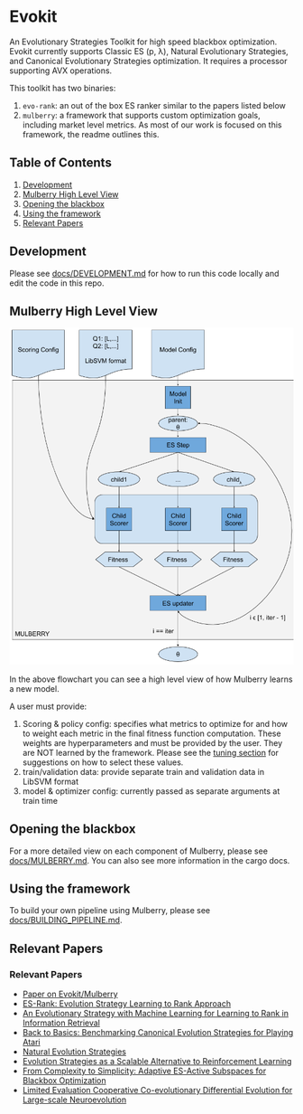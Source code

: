 # Evokit

An Evolutionary Strategies Toolkit for high speed blackbox optimization.  Evokit currently supports Classic ES (p, λ), Natural Evolutionary Strategies, and Canonical Evolutionary Strategies optimization.  It requires a processor supporting AVX operations.

This toolkit has two binaries:
1) `evo-rank`: an out of the box ES ranker similar to the papers listed below
2) `mulberry`: a framework that supports custom optimization goals, including market level metrics. As most of our work is focused on this framework, the readme outlines this.

## Table of Contents
1. [Development](#development)
2. [Mulberry High Level View](#mulberry-high-level-view)
3. [Opening the blackbox](#opening-the-blackbox)
4. [Using the framework](#using-the-framework)
5. [Relevant Papers](#relevant-papers)

## Development
Please see [docs/DEVELOPMENT.md](docs/DEVELOPMENT.md) for how to run this code locally and edit the code in this repo.

## Mulberry High Level View
![](img/high_level.png)

In the above flowchart you can see a high level view of how Mulberry learns a new model.

A user must provide:
1) Scoring & policy config: specifies what metrics to optimize for and how to weight each metric in the final fitness function computation. These weights are hyperparameters and must be provided by the user. They are NOT learned by the framework. Please see the [tuning section](docs/TUNING.md) for suggestions on how to select these values.
2) train/validation data: provide separate train and validation data in LibSVM format
3) model & optimizer config: currently passed as separate arguments at train time

## Opening the blackbox
For a more detailed view on each component of Mulberry, please see [docs/MULBERRY.md](docs/MULBERRY.md). You can also see more information in the cargo docs.

## Using the framework
To build your own pipeline using Mulberry, please see [docs/BUILDING_PIPELINE.md](docs/BUILDING_PIPELINE.md).

## Relevant Papers
### Relevant Papers
- [Paper on Evokit/Mulberry](https://arxiv.org/abs/1905.06452)
- [ES-Rank: Evolution Strategy Learning to Rank Approach](http://www.cs.nott.ac.uk/~pszjds/research/files/dls_sac2017.pdf)
- [An Evolutionary Strategy with Machine Learning for Learning to Rank in Information Retrieval](https://www.researchgate.net/publication/321823857_An_Evolutionary_Strategy_with_Machine_Learning_for_Learning_to_Rank_in_Information_Retrieval)
- [Back to Basics: Benchmarking Canonical Evolution Strategies for Playing Atari](https://arxiv.org/abs/1802.08842)
- [Natural Evolution Strategies](http://www.jmlr.org/papers/volume15/wierstra14a/wierstra14a.pdf)
- [Evolution Strategies as a Scalable Alternative to Reinforcement Learning](https://arxiv.org/abs/1703.03864)
- [From Complexity to Simplicity: Adaptive ES-Active Subspaces for Blackbox Optimization](https://arxiv.org/abs/1903.04268)
- [Limited Evaluation Cooperative Co-evolutionary Differential Evolution for Large-scale Neuroevolution](https://arxiv.org/abs/1804.07234)

